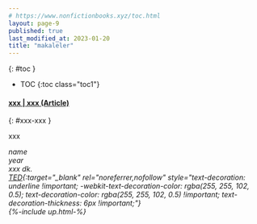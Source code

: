 ```yaml
---
# https://www.nonfictionbooks.xyz/toc.html
layout: page-9
published: true
last_modified_at: 2023-01-20
title: "makaleler"
---
```


{: #toc }
* TOC
{:toc class="toc1"} 

#### [xxx | xxx (Article)](#xxx)
{: #xxx-xxx }

xxx

<i>name  
year  
xxx dk.  
[TED](https://www.youtube.com/watch?v=fxbCHn6gE3U){:target="_blank" rel="noreferrer,nofollow" style="text-decoration: underline !important; -webkit-text-decoration-color: rgba(255, 255, 102, 0.5); text-decoration-color: rgba(255, 255, 102, 0.5) !important; text-decoration-thickness: 6px !important;"}  
{%-include up.html-%}</i>

<br />

